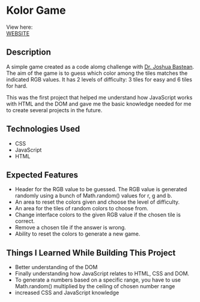 # Kolor Game

View here:</br >
[WEBSITE](https://jezraelhope.github.io/colorGame/)

## Description
A simple game created as a code alomg challenge with [Dr. Joshua Bastean](https://www.youtube.com/watch?v=5FD_A9P87Ek&list=PLQSmIhc0GVPPhpBAC3y6xChtOz3RJ8abN&index=88). The aim of the game is to guess which color among the tiles matches the indicated RGB values. It has 2 levels of difficulty: 3 tiles for easy and 6 tiles for hard.
	
This was the first project that helped me understand how JavaScript works with HTML and the DOM and gave me the basic knowledge needed for me to create several projects in the future.

## Technologies Used
- CSS
- JavaScript
- HTML
## Expected Features
- Header for the RGB value to be guessed. The RGB value is generated randomly using a bunch of Math.random() values for r, g and b.
- An area to reset the colors given and choose the level of difficulty.
- An area for the tiles of random colors to choose from.
- Change interface colors to the given RGB value if the chosen tile is correct.
- Remove a chosen tile if the answer is wrong.
- Ability to reset the colors to generate a new game.

## Things I Learned While Building This Project
- Better understanding of the DOM
- Finally understanding how JavaScript relates to HTML, CSS and DOM.
- To generate a numbers based on a specific range, you have to use Math.random() multiplied by the ceiling of chosen number range
- increased CSS and JavaScript knowledge
